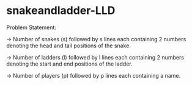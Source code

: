 # snakeandladder-LLD

Problem Statement:


-> Number of snakes (s) followed by s lines each containing 2 numbers denoting the head and tail positions of the snake.

-> Number of ladders (l) followed by l lines each containing 2 numbers denoting the start and end positions of the ladder.

-> Number of players (p) followed by p lines each containing a name.

